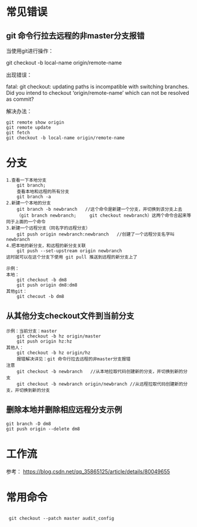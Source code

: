 # 常见错误

## git 命令行拉去远程的非master分支报错

当使用git进行操作：

git checkout -b local-name origin/remote-name

出现错误：

fatal: git checkout: updating paths is incompatible with switching branches.
Did you intend to checkout ‘origin/remote-name’ which can not be resolved as commit?

解决办法：

```
git remote show origin
git remote update
git fetch
git checkout -b local-name origin/remote-name
```

# 分支

```
1.查看一下本地分支
    git branch;
    查看本地和远程的所有分支
    git branch -a
2.新建一个本地的分支
    git branch -b newbranch   //这个命令是新建一个分支，并切换到该分支上去
    （git branch newbranch;     git checkout newbranch）这两个命令合起来等同于上面的一个命令
3.新建一个远程分支（同名字的远程分支）
    git push origin newbranch:newbranch   //创建了一个远程分支名字叫 newbranch
4.把本地的新分支，和远程的新分支关联
    git push --set-upstream origin newbranch
这时就可以在这个分支下使用 git pull 推送到远程的新分支上了

示例：
本地：
	git checkout -b dm8
	git push origin dm8:dm8
其他git：
	git checout -b dm8
```

## 从其他分支checkout文件到当前分支

```
示例：当前分支：master
    git checkout -b hz origin/master
    git push origin hz:hz
其他人：
    git checkout -b hz origin/hz
    报错解决详见：git 命令行拉去远程的非master分支报错
注意
    git checkout -b newbranch	//从本地拉取代码创建新的分支，并切换到新的分支
    git checkout -b newbranch origin/newbranch //从远程拉取代码创建新的分支，并切换到新的分支
```

## 删除本地并删除相应远程分支示例

```
git branch -D dm8
git push origin --delete dm8
```

# 工作流

参考：	https://blog.csdn.net/qq_35865125/article/details/80049655

# 常用命令

```

 git checkout --patch master audit_config
```

